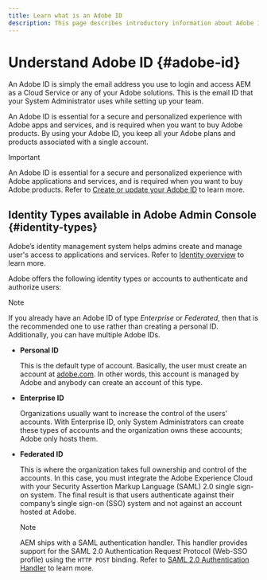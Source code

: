 ```yaml
---
title: Learn what is an Adobe ID
description: This page describes introductory information about Adobe ID.
---
```


# Understand Adobe ID {#adobe-id}

An Adobe ID is simply the email address you use to login and access AEM as a Cloud Service or any of your Adobe solutions. This is the email ID that your System Administrator uses while setting up your team. 

An Adobe ID is essential for a secure and personalized experience with Adobe apps and services, and is required when you want to buy Adobe products. By using your Adobe ID, you keep all your Adobe plans and products associated with a single account.

>[!IMPORTANT]
>An Adobe ID is essential for a secure and personalized experience with Adobe applications and services, and is required when you want to buy Adobe products. Refer to [Create or update your Adobe ID](https://helpx.adobe.com/ca/manage-account/using/create-update-adobe-id.html#HowtocreateorupdateyourAdobeID) to learn more.

## Identity Types available in Adobe Admin Console {#identity-types}

Adobe’s identity management system helps admins create and manage user's access to applications and services. Refer to [Identity overview](https://helpx.adobe.com/enterprise/admin-guide.html/enterprise/using/identity.ug.html) to learn more.

Adobe offers the following identity types or accounts to authenticate and authorize users:

>[!NOTE]
>If you already have an Adobe ID of type *Enterprise* or *Federated*, then that is the recommended one to use rather than creating a personal ID. Additionally, you can have multiple Adobe IDs.

* **Personal ID**

   This is the default type of account. Basically, the user must create an account at [adobe.com](https://www.adobe.com/). In other words, this account is managed by Adobe and anybody can create an account of this type. 

* **Enterprise ID** 

   Organizations usually want to increase the control of the users’ accounts. With Enterprise ID, only System Administrators can create these types of accounts and the organization owns these accounts; Adobe only hosts them.

* **Federated ID**

   This is  where the organization takes full ownership and control of the accounts. In this case, you must integrate the Adobe Experience Cloud with your Security Assertion Markup Language (SAML) 2.0 single sign-on system. The final result is that users authenticate against their company’s single sign-on (SSO) system and not against an account hosted at Adobe.

   >[!NOTE]
   >AEM ships with a SAML authentication handler. This handler provides support for the SAML 2.0 Authentication Request Protocol (Web-SSO profile) using the `HTTP POST` binding. Refer to [SAML 2.0 Authentication Handler](https://experienceleague.adobe.com/docs/experience-manager-65/administering/security/saml-2-0-authenticationhandler.html#security) to learn more.